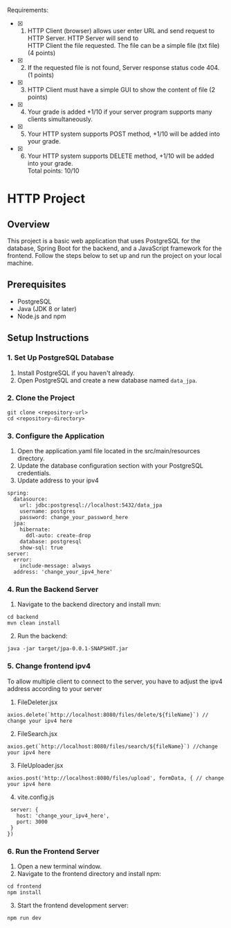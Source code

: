 Requirements:
- [x] 1. HTTP Client (browser) allows user enter URL and send request to HTTP Server. HTTP Server will send to<br />
HTTP Client the file requested. The file can be a simple file (txt file) (4 points)
- [x] 2. If the requested file is not found, Server response status code 404. (1 points) 
- [x] 3. HTTP Client must have a simple GUI to show the content of file (2 points)
- [x] 4. Your grade is added +1/10 if your server program supports many clients simultaneously.
- [x] 5. Your HTTP system supports POST method, +1/10 will be added into your grade.
- [x] 6. Your HTTP system supports DELETE method, +1/10 will be added into your grade.<br />
Total points: 10/10

# HTTP Project

## Overview

This project is a basic web application that uses PostgreSQL for the database, Spring Boot for the backend, and a JavaScript framework for the frontend. Follow the steps below to set up and run the project on your local machine.

## Prerequisites

- PostgreSQL
- Java (JDK 8 or later)
- Node.js and npm

## Setup Instructions

### 1. Set Up PostgreSQL Database

1. Install PostgreSQL if you haven't already.
2. Open PostgreSQL and create a new database named `data_jpa`.

### 2. Clone the Project

```
git clone <repository-url>
cd <repository-directory>
```

### 3. Configure the Application

1. Open the application.yaml file located in the src/main/resources directory.
2. Update the database configuration section with your PostgreSQL credentials.
3. Update address to your ipv4
```
spring:
  datasource:
    url: jdbc:postgresql://localhost:5432/data_jpa
    username: postgres
    password: change_your_password_here
  jpa:
    hibernate:
      ddl-auto: create-drop
    database: postgresql
    show-sql: true
server:
  error:
    include-message: always
  address: 'change_your_ipv4_here'
```

### 4. Run the Backend Server

1. Navigate to the backend directory and install mvn:
```
cd backend
mvn clean install
```
2. Run the backend:
```
java -jar target/jpa-0.0.1-SNAPSHOT.jar
```

### 5. Change frontend ipv4

  To allow multiple client to connect to the server, you have to adjust the ipv4 address according to your server

1. FileDeleter.jsx
  ```
axios.delete(`http://localhost:8080/files/delete/${fileName}`) // change your ipv4 here
  ```
2. FileSearch.jsx
  ```
axios.get(`http://localhost:8080/files/search/${fileName}`) //change your ipv4 here
  ```
3. FileUploader.jsx
  ```
axios.post('http://localhost:8080/files/upload', formData, { // change your ipv4 here
  ```
4. vite.config.js
 ```
  server: {
    host: 'change_your_ipv4_here',
    port: 3000
  }
})

 ```
### 6. Run the Frontend Server

1. Open a new terminal window.
2. Navigate to the frontend directory and install npm:   
```
cd frontend
npm install
```
3. Start the frontend development server:
```
npm run dev
```
